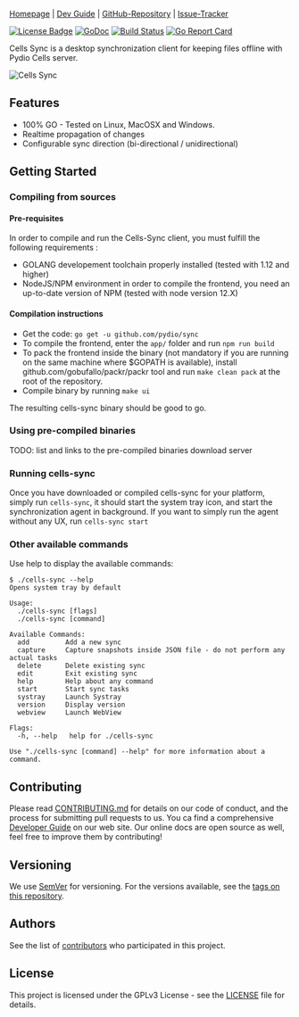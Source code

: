 [Homepage](https://pydio.com/) | [Dev Guide](https://pydio.com/en/docs/developer-guide) | [GitHub-Repository](https://github.com/pydio/sync) |
[Issue-Tracker](https://github.com/pydio/sync/issues)

[![License Badge](https://img.shields.io/badge/License-AGPL%203%2B-blue.svg)](LICENSE)
[![GoDoc](https://godoc.org/github.com/pydio/cells?status.svg)](https://godoc.org/github.com/pydio/sync)
[![Build Status](https://travis-ci.org/pydio/cells.svg?branch=master)](https://travis-ci.org/pydio/sync)
[![Go Report Card](https://goreportcard.com/badge/github.com/pydio/sync?rand=1)](https://goreportcard.com/report/github.com/pydio/sync)

Cells Sync is a desktop synchronization client for keeping files offline with Pydio Cells server. 

![Cells Sync](https://github.com/pydio/sync/blob/master/logo.png?raw=true)

## Features

 - 100% GO - Tested on Linux, MacOSX and Windows.
 - Realtime propagation of changes
 - Configurable sync direction (bi-directional / unidirectional)

## Getting Started

### Compiling from sources

#### Pre-requisites

In order to compile and run the Cells-Sync client, you must fulfill the following requirements : 

 - GOLANG developement toolchain properly installed (tested with 1.12 and higher)
 - NodeJS/NPM environment in order to compile the frontend, you need an up-to-date version of NPM (tested with node version 12.X)

#### Compilation instructions

- Get the code: `go get -u github.com/pydio/sync`
- To compile the frontend, enter the `app/` folder and run `npm run build`
- To pack the frontend inside the binary (not mandatory if you are running on the same machine where $GOPATH is available), install github.com/gobufallo/packr/packr tool and run `make clean pack` at the root of the repository.
- Compile binary by running `make ui`

The resulting cells-sync binary should be good to go.

### Using pre-compiled binaries

TODO: list and links to the pre-compiled binaries download server

### Running cells-sync

Once you have downloaded or compiled cells-sync for your platform, simply run `cells-sync`, it should start the system tray icon, and start the synchronization agent in background. If you want to simply run the agent without any UX, run `cells-sync start`

### Other available commands

Use help to display the available commands: 

```
$ ./cells-sync --help
Opens system tray by default

Usage:
  ./cells-sync [flags]
  ./cells-sync [command]

Available Commands:
  add         Add a new sync
  capture     Capture snapshots inside JSON file - do not perform any actual tasks
  delete      Delete existing sync
  edit        Exit existing sync
  help        Help about any command
  start       Start sync tasks
  systray     Launch Systray
  version     Display version
  webview     Launch WebView

Flags:
  -h, --help   help for ./cells-sync

Use "./cells-sync [command] --help" for more information about a command.

```

## Contributing

Please read [CONTRIBUTING.md](CONTRIBUTING.md) for details on our code of conduct, and the process for submitting pull requests to us. You ca find a comprehensive [Developer Guide](https://pydio.com/en/docs/developer-guide) on our web site. Our online docs are open source as well, feel free to improve them by contributing!

## Versioning

We use [SemVer](http://semver.org/) for versioning. For the versions available, see the [tags on this repository](https://github.com/pydio/sync/tags).

## Authors

See the list of [contributors](https://github.com/pydio/sync/graphs/contributors) who participated in this project.

## License

This project is licensed under the GPLv3 License - see the [LICENSE](LICENSE) file for details.

